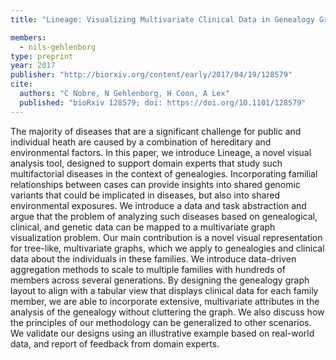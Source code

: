 ```yaml
---
title: "Lineage: Visualizing Multivariate Clinical Data in Genealogy Graphs"

members:
  - nils-gehlenborg
type: preprint
year: 2017
publisher: "http://biorxiv.org/content/early/2017/04/19/128579"
cite:
  authors: "C Nobre, N Gehlenborg, H Coon, A Lex"
  published: "bioRxiv 128579; doi: https://doi.org/10.1101/128579"
---
```

The majority of diseases that are a significant challenge for public and individual heath are caused by a combination of hereditary and environmental factors. In this paper, we introduce Lineage, a novel visual analysis tool, designed to support domain experts that study such multifactorial diseases in the context of genealogies. Incorporating familial relationships between cases can provide insights into shared genomic variants that could be implicated in diseases, but also into shared environmental exposures. We introduce a data and task abstraction and argue that the problem of analyzing such diseases based on genealogical, clinical, and genetic data can be mapped to a multivariate graph visualization problem. Our main contribution is a novel visual representation for tree-like, multivariate graphs, which we apply to genealogies and clinical data about the individuals in these families. We introduce data-driven aggregation methods to scale to multiple families with hundreds of members across several generations. By designing the genealogy graph layout to align with a tabular view that displays clinical data for each family member, we are able to incorporate extensive, multivariate attributes in the analysis of the genealogy without cluttering the graph. We also discuss how the principles of our methodology can be generalized to other scenarios. We validate our designs using an illustrative example based on real-world data, and report of feedback from domain experts.